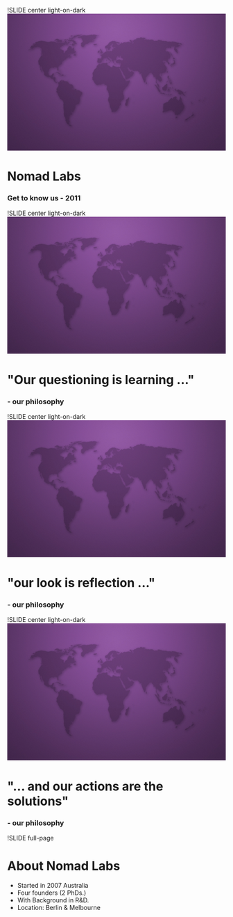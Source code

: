 !SLIDE center light-on-dark
![background](1280_Violet_World.jpg)
# Nomad Labs #
### Get to know us - 2011 ###

!SLIDE center light-on-dark
![background](1280_Violet_World.jpg)
# "Our questioning is learning ..."
### - our philosophy

!SLIDE center light-on-dark
![background](1280_Violet_World.jpg)
# "our look is reflection ..."
### - our philosophy

!SLIDE center light-on-dark
![background](1280_Violet_World.jpg)
# "... and our actions are the solutions"
### - our philosophy

!SLIDE full-page
# About Nomad Labs

* Started in 2007 Australia
* Four founders (2 PhDs.)
* With Background in R&D.
* Location: Berlin & Melbourne
